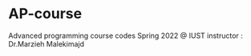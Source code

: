 # AP-course
Advanced programming course codes 
Spring 2022 @ IUST
instructor : Dr.Marzieh Malekimajd
